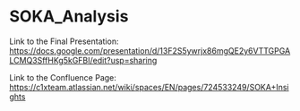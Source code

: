 # SOKA_Analysis

Link to the Final Presentation: https://docs.google.com/presentation/d/13F2S5ywrjx86mgQE2y6VTTGPGALCMQ3SffHKg5kGFBI/edit?usp=sharing

Link to the Confluence Page: https://c1xteam.atlassian.net/wiki/spaces/EN/pages/724533249/SOKA+Insights
